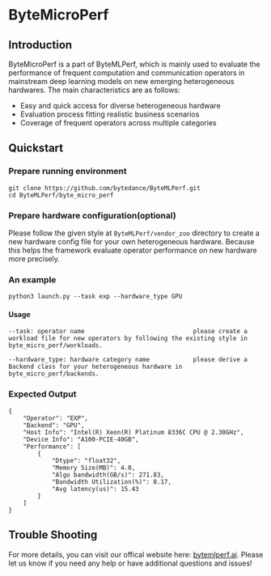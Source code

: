 # ByteMicroPerf

## Introduction
ByteMicroPerf is a part of ByteMLPerf, which is mainly used to evaluate the performance of frequent computation and communication operators in mainstream deep learning models on new emerging heterogeneous hardwares. The main characteristics are as follows:

- Easy and quick access for diverse heterogeneous hardware
- Evaluation process fitting realistic business scenarios
- Coverage of frequent operators across multiple categories

## Quickstart

### Prepare running environment

```
git clone https://github.com/bytedance/ByteMLPerf.git
cd ByteMLPerf/byte_micro_perf
```

### Prepare hardware configuration(optional)
Please follow the given style at `ByteMLPerf/vendor_zoo` directory to create a new hardware config file for your own heterogeneous hardware. Because this helps the framework evaluate operator performance on new hardware more precisely.

### An example

```
python3 launch.py --task exp --hardware_type GPU
```
#### Usage
```
--task: operator name                              please create a workload file for new operators by following the existing style in byte_micro_perf/workloads.

--hardware_type: hardware category name            please derive a Backend class for your heterogeneous hardware in byte_micro_perf/backends.

```

### Expected Output
```
{
    "Operator": "EXP",
    "Backend": "GPU",
    "Host Info": "Intel(R) Xeon(R) Platinum 8336C CPU @ 2.30GHz",
    "Device Info": "A100-PCIE-40GB",
    "Performance": [
        {
            "Dtype": "float32",
            "Memory Size(MB)": 4.0,
            "Algo bandwidth(GB/s)": 271.83,
            "Bandwidth Utilization(%)": 0.17,
            "Avg latency(us)": 15.43
        }
    ]
}

```

## Trouble Shooting

For more details, you can visit our offical website here: [bytemlperf.ai](https://bytemlperf.ai/). Please let us know if you need any help or have additional questions and issues!
